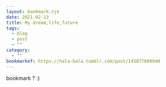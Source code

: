 ```yaml
---
layout: bookmark.njk
date: 2021-02-13
title: My dream,life,future
tags:
  - blog
  - post
  - ""
category:
  - ""
bookmarkof: https://hala-bala.tumblr.com/post/145877609940
---
```

bookmark ? :)
